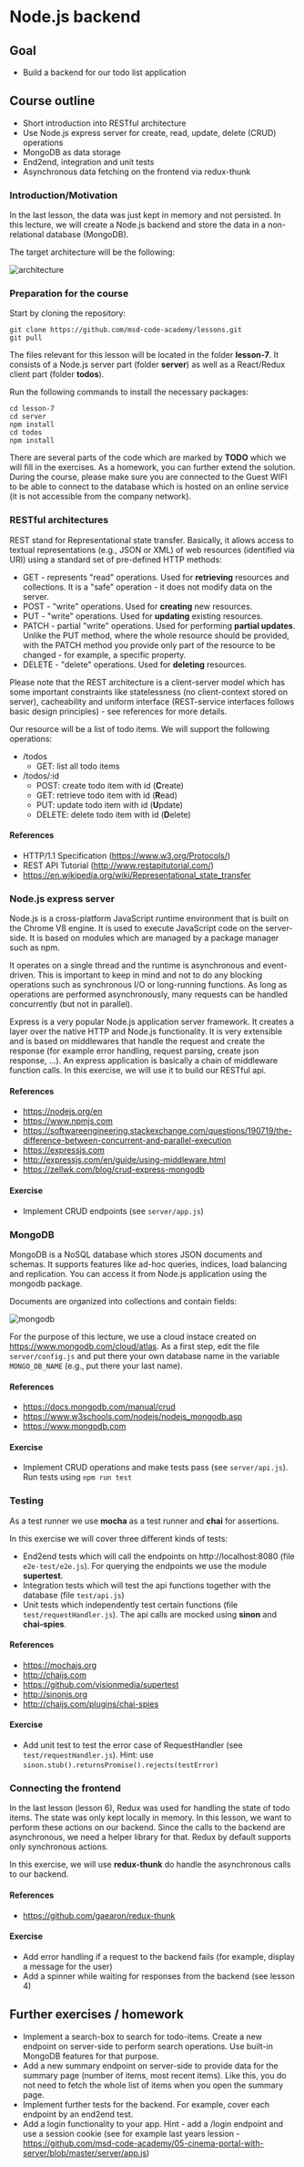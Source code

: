 # Node.js backend

## Goal
- Build a backend for our todo list application

## Course outline
- Short introduction into RESTful architecture
- Use Node.js express server for create, read, update, delete (CRUD) operations
- MongoDB as data storage
- End2end, integration and unit tests
- Asynchronous data fetching on the frontend via redux-thunk

### Introduction/Motivation
In the last lesson, the data was just kept in memory and not persisted. In this lecture, we will create a Node.js backend and store the data in a non-relational database (MongoDB).

The target architecture will be the following: 

![architecture](https://zellwk.com/images/2016/01/crud-express-mongo.png "reference: https://zellwk.com/blog/crud-express-mongodb/")

### Preparation for the course
Start by cloning the repository: 
```shell
git clone https://github.com/msd-code-academy/lessons.git
git pull
```

The files relevant for this lesson will be located in the folder **lesson-7**. It consists of a Node.js server part (folder **server**) as well as a React/Redux client part (folder **todos**). 

Run the following commands to install the necessary packages:
```shell
cd lesson-7
cd server
npm install
cd todos
npm install
```

There are several parts of the code which are marked by **TODO** which we will fill in the exercises. As a homework, you can further extend the solution. During the course, please make sure you are connected to the Guest WIFI to be able to connect to the database which is hosted on an online service (it is not accessible from the company network).

### RESTful architectures
REST stand for Representational state transfer. Basically, it allows access to textual representations (e.g., JSON or XML) of web resources (identified via URI) using a standard set of pre-defined HTTP methods:
- GET -  represents "read" operations. Used for **retrieving** resources and collections. It is a "safe" operation - it does not modify data on the server.
- POST - "write" operations. Used for **creating** new resources. 
- PUT - "write" operations. Used for **updating** existing resources. 
- PATCH - partial "write" operations. Used for performing **partial updates**. Unlike the PUT method, where the whole resource should be provided, with the PATCH method you provide only part of the resource to be changed - for example, a specific property. 
- DELETE - "delete" operations. Used for **deleting** resources. 

Please note that the REST architecture is a client-server model which has some important constraints like statelessness (no client-context stored on server), cacheability and uniform interface (REST-service interfaces follows basic design principles) - see references for more details.

Our resource will be a list of todo items. We will support the following operations:
- /todos
  - GET: list all todo items
- /todos/:id
  - POST: create todo item with id (**C**reate)
  - GET: retrieve todo item with id (**R**ead)
  - PUT: update todo item with id (**U**pdate)
  - DELETE: delete todo item with id (**D**elete)

#### References
- HTTP/1.1 Specification (https://www.w3.org/Protocols/)
- REST API Tutorial (http://www.restapitutorial.com/)
- https://en.wikipedia.org/wiki/Representational_state_transfer

### Node.js express server
Node.js is a cross-platform JavaScript runtime environment that is built on the Chrome V8 engine. It is used to execute JavaScript code on the server-side. It is based on modules which are managed by a package manager such as npm. 

It operates on a single thread and the runtime is asynchronous and event-driven. This is important to keep in mind and not to do any blocking operations such as synchronous I/O or long-running functions. As long as operations are performed asynchronously, many requests can be handled concurrently (but not in parallel).

Express is a very popular Node.js application server framework. It creates a layer over the native HTTP and Node.js functionality. It is very extensible and is based on middlewares that handle the request and create the response (for example error handling, request parsing, create json response, ...). An express application is basically a chain of middleware function calls. In this exercise, we will use it to build our RESTful api. 

#### References
- https://nodejs.org/en
- https://www.npmjs.com
- https://softwareengineering.stackexchange.com/questions/190719/the-difference-between-concurrent-and-parallel-execution
- https://expressjs.com
- http://expressjs.com/en/guide/using-middleware.html
- https://zellwk.com/blog/crud-express-mongodb

#### Exercise
- Implement CRUD endpoints (see `server/app.js`)

### MongoDB
MongoDB is a NoSQL database which stores JSON documents and schemas. It supports features like ad-hoc queries, indices, load balancing and replication. You can access it from Node.js application using the mongodb package. 

Documents are organized into collections and contain fields: 

![mongodb](https://docs.mongodb.com/manual/_images/crud-annotated-mongodb-insertOne.bakedsvg.svg "reference: https://docs.mongodb.com/manual/crud/")

For the purpose of this lecture, we use a cloud instace created on https://www.mongodb.com/cloud/atlas. As a first step, edit the file `server/config.js` and put there your own database name in the variable `MONGO_DB_NAME` (e.g., put there your last name).

#### References
- https://docs.mongodb.com/manual/crud
- https://www.w3schools.com/nodejs/nodejs_mongodb.asp
- https://www.mongodb.com 

#### Exercise
- Implement CRUD operations and make tests pass (see `server/api.js`). Run tests using `npm run test`

### Testing
As a test runner we use **mocha** as a test runner and **chai** for assertions.

In this exercise we will cover three different kinds of tests:
- End2end tests which will call the endpoints on http://localhost:8080 (file `e2e-test/e2e.js`). For querying the endpoints we use the module **supertest**.
- Integration tests which will test the api functions together with the database (file `test/api.js`)
- Unit tests which independently test certain functions (file `test/requestHandler.js`). The api calls are mocked using **sinon** and **chai-spies**.

#### References
- https://mochajs.org
- http://chaijs.com
- https://github.com/visionmedia/supertest
- http://sinonjs.org
- http://chaijs.com/plugins/chai-spies

#### Exercise
- Add unit test to test the error case of RequestHandler (see `test/requestHandler.js`). 
Hint: use `sinon.stub().returnsPromise().rejects(testError)`

### Connecting the frontend
In the last lesson (lesson 6), Redux was used for handling the state of todo items. The state was only kept locally in memory. In this lesson, we want to perform these actions on our backend. Since the calls to the backend are asynchronous, we need a helper library for that. Redux by default supports only synchronous actions.

In this exercise, we will use **redux-thunk** do handle the asynchronous calls to our backend. 

#### References
- https://github.com/gaearon/redux-thunk

#### Exercise
- Add error handling if a request to the backend fails (for example, display a message for the user)
- Add a spinner while waiting for responses from the backend (see lesson 4)

## Further exercises / homework
- Implement a search-box to search for todo-items. Create a new endpoint on server-side to perform search operations. Use built-in MongoDB features for that purpose.
- Add a new summary endpoint on server-side to provide data for the summary page (number of items, most recent items). Like this, you do not need to fetch the whole list of items when you open the summary page.
- Implement further tests for the backend. For example, cover each endpoint by an end2end test.
- Add a login functionality to your app. Hint - add a /login endpoint and use a session cookie (see for example last years lession - https://github.com/msd-code-academy/05-cinema-portal-with-server/blob/master/server/app.js)